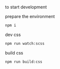 to start development  

prepare the environment
```bash
npm i
```

dev css
```bash
npm run watch:scss
```

build css
```bash
npm run build:css
```
